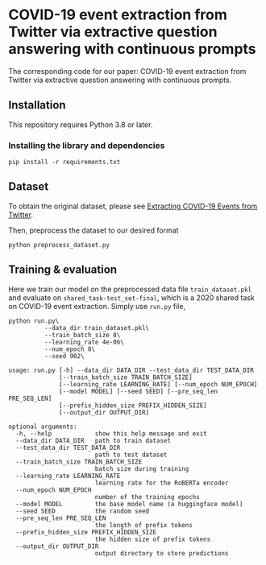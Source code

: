 # COVID-19 event extraction from Twitter via extractive question answering with continuous prompts
The corresponding code for our paper: COVID-19 event extraction from Twitter via extractive question answering with continuous prompts.
## Installation
This repository requires Python 3.8 or later.
### Installing the library and dependencies
```
pip install -r requirements.txt
```
## Dataset
To obtain the original dataset, please see [Extracting COVID-19 Events from Twitter](https://github.com/viczong/extract_COVID19_events_from_Twitter).

Then, preprocess the dataset to our desired format
```
python preprocess_dataset.py
```

## Training & evaluation
Here we train our model on the preprocessed data file `train_dataset.pkl` and evaluate on `shared_task-test_set-final`, which is a 2020 shared task on COVID-19 event extraction. Simply use `run.py` file,
```
python run.py\
          --data_dir train_dataset.pkl\
          --train_batch_size 8\
          --learning_rate 4e-06\
          --num_epoch 8\
          --seed 902\
```

```
usage: run.py [-h] --data_dir DATA_DIR --test_data_dir TEST_DATA_DIR
              [--train_batch_size TRAIN_BATCH_SIZE]
              [--learning_rate LEARNING_RATE] [--num_epoch NUM_EPOCH]
              [--model MODEL] [--seed SEED] [--pre_seq_len PRE_SEQ_LEN]
              [--prefix_hidden_size PREFIX_HIDDEN_SIZE]
              [--output_dir OUTPUT_DIR]

optional arguments:
  -h, --help            show this help message and exit
  --data_dir DATA_DIR   path to train dataset
  --test_data_dir TEST_DATA_DIR
                        path to test dataset
  --train_batch_size TRAIN_BATCH_SIZE
                        batch size during training
  --learning_rate LEARNING_RATE
                        learning rate for the RoBERTa encoder
  --num_epoch NUM_EPOCH
                        number of the training epochs
  --model MODEL         the base model name (a huggingface model)
  --seed SEED           the random seed
  --pre_seq_len PRE_SEQ_LEN
                        the length of prefix tokens
  --prefix_hidden_size PREFIX_HIDDEN_SIZE
                        the hidden size of prefix tokens
  --output_dir OUTPUT_DIR
                        output directory to store predictions
```
